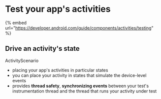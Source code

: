 # Test your app's activities

{% embed url="https://developer.android.com/guide/components/activities/testing" %}

## Drive an activity's state

ActivityScenario

* placing your app's activities in particular states
* you can place your activity in states that simulate the device-level events
* provides **thread safety**, **synchronizing events** between your test's instrumentation thread and the thread that runs your activity under test

